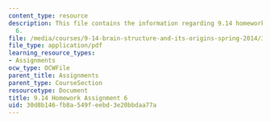 ```yaml
---
content_type: resource
description: This file contains the information regarding 9.14 homework assignment
  6.
file: /media/courses/9-14-brain-structure-and-its-origins-spring-2014/30d8b146fb8a549feebd3e20bbdaa77a_MIT9_14S14_Homework6.pdf
file_type: application/pdf
learning_resource_types:
- Assignments
ocw_type: OCWFile
parent_title: Assignments
parent_type: CourseSection
resourcetype: Document
title: 9.14 Homework Assignment 6
uid: 30d8b146-fb8a-549f-eebd-3e20bbdaa77a
---
```

